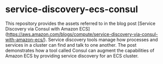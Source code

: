 # service-discovery-ecs-consul
This repository provides the assets referred to in the blog post [Service Discovery via Consul with Amazon ECS] (https://aws.amazon.com/blogs/compute/service-discovery-via-consul-with-amazon-ecs/). Service discovery tools manage how processes and services in a cluster can find and talk to one another. The post demonstrates how a tool called Consul can augment the capabilities of Amazon ECS by providing service discovery for an ECS cluster.

 
